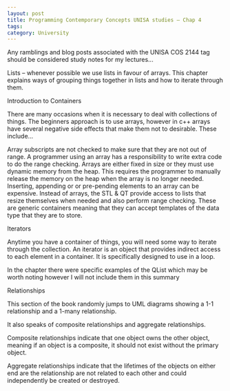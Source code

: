 ```yaml
---
layout: post
title: Programming Contemporary Concepts UNISA studies – Chap 4
tags: 
category: University
---
```

Any ramblings and blog posts associated with the UNISA COS 2144 tag should be considered study notes for my lectures...

Lists – whenever possible we use lists in favour of arrays. This chapter explains ways of grouping things together in lists and how to iterate through them.

Introduction to Containers

There are many occasions when it is necessary to deal with collections of things. The beginners approach is to use arrays, however in c++ arrays have several negative side effects that make them not to desirable. These include…

Array subscripts are not checked to make sure that they are not out of range. A programmer using an array has a responsibility to write extra code to do the range checking.
Arrays are either fixed in size or they must use dynamic memory from the heap. This requires the programmer to manually release the memory on the heap when the array is no longer needed.
Inserting, appending or or pre-pending elements to an array can be expensive.
Instead of arrays, the STL & QT provide access to lists that resize themselves when needed and also perform range checking. These are generic containers meaning that they can accept templates of the data type that they are to store.

Iterators

Anytime you have a container of things, you will need some way to iterate through the collection. An iterator is an object that provides indirect access to each element in a container. It is specifically designed to use in a loop.

In the chapter there were specific examples of the QList<QString> which may be worth noting however I will not include them in this summary

Relationships

This section of the book randomly jumps to UML diagrams showing a 1-1 relationship and a 1-many relationship.

It also speaks of composite relationships and aggregate relationships.

Composite relationships indicate that one object owns the other object, meaning if an object is a composite, it should not exist without the primary object.

Aggregate relationships indicate that the lifetimes of the objects on either end are the relationship are not related to each other and could independently be created or destroyed.
